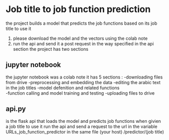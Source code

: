 # Job title to job function prediction 
the project builds a model that predicts the job functions based on its job title 
to use it
1. please download the model and the vectors using the colab note 
2. run the api and send it a post request in the way specified in the api section 
the project has two sections 
## jupyter notebook
the jupyter notebook was a colab note 
it has 5 sections :
-downloading files from drive 
-preprocessing and embedding the data 
-editing the arabic text in the job titles
-model defenition and related functions  
-function calling and model training and testing 
-uploading files to drive 
## api.py
is the flask api that loads the model and predicts job functions when givien a job title 
to use it run the api and send a request to the url in the variable URLs_job_function_predictor in the same file (your host) /predictor/(job title)
